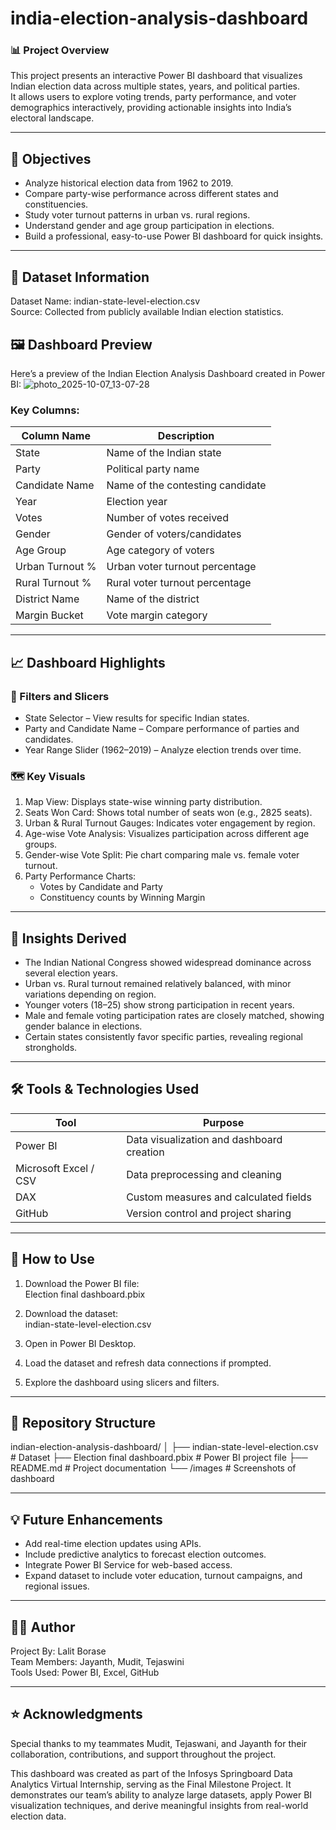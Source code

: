 # india-election-analysis-dashboard
### 📊 Project Overview
This project presents an interactive Power BI dashboard that visualizes Indian election data across multiple states, years, and political parties.  
It allows users to explore voting trends, party performance, and voter demographics interactively, providing actionable insights into India’s electoral landscape.

---

## 🎯 Objectives
- Analyze historical election data from 1962 to 2019.
- Compare party-wise performance across different states and constituencies.
- Study voter turnout patterns in urban vs. rural regions.
- Understand gender and age group participation in elections.
- Build a professional, easy-to-use Power BI dashboard for quick insights.

---

## 🧩 Dataset Information

Dataset Name: indian-state-level-election.csv  
Source: Collected from publicly available Indian election statistics.

## 🖼️ Dashboard Preview
Here’s a preview of the Indian Election Analysis Dashboard created in Power BI:
![photo_2025-10-07_13-07-28](https://github.com/user-attachments/assets/d5bde11e-5e99-4ffc-89ec-b39587f895be)


### Key Columns:
| Column Name | Description |
|--------------|-------------|
| State | Name of the Indian state |
| Party | Political party name |
| Candidate Name | Name of the contesting candidate |
| Year | Election year |
| Votes | Number of votes received |
| Gender | Gender of voters/candidates |
| Age Group | Age category of voters |
| Urban Turnout % | Urban voter turnout percentage |
| Rural Turnout % | Rural voter turnout percentage |
| District Name | Name of the district |
| Margin Bucket | Vote margin category |

---

## 📈 Dashboard Highlights

### 🧭 Filters and Slicers
- State Selector – View results for specific Indian states.
- Party and Candidate Name – Compare performance of parties and candidates.
- Year Range Slider (1962–2019) – Analyze election trends over time.

### 🗺️ Key Visuals
1. Map View: Displays state-wise winning party distribution.  
2. Seats Won Card: Shows total number of seats won (e.g., 2825 seats).  
3. Urban & Rural Turnout Gauges: Indicates voter engagement by region.  
4. Age-wise Vote Analysis: Visualizes participation across different age groups.  
5. Gender-wise Vote Split: Pie chart comparing male vs. female voter turnout.  
6. Party Performance Charts:  
   - Votes by Candidate and Party  
   - Constituency counts by Winning Margin

---

## 🧠 Insights Derived
- The Indian National Congress showed widespread dominance across several election years.  
- Urban vs. Rural turnout remained relatively balanced, with minor variations depending on region.  
- Younger voters (18–25) show strong participation in recent years.  
- Male and female voting participation rates are closely matched, showing gender balance in elections.  
- Certain states consistently favor specific parties, revealing regional strongholds.

---

## 🛠️ Tools & Technologies Used
| Tool | Purpose |
|------|----------|
| Power BI | Data visualization and dashboard creation |
| Microsoft Excel / CSV | Data preprocessing and cleaning |
| DAX | Custom measures and calculated fields |
| GitHub | Version control and project sharing |

---

## 🚀 How to Use
1. Download the Power BI file:  
   Election final dashboard.pbix

2. Download the dataset:  
   indian-state-level-election.csv

3. Open in Power BI Desktop.  
4. Load the dataset and refresh data connections if prompted.  
5. Explore the dashboard using slicers and filters.

---

## 📂 Repository Structure

indian-election-analysis-dashboard/
│
├── indian-state-level-election.csv      # Dataset
├── Election final dashboard.pbix        # Power BI project file
├── README.md                            # Project documentation
└── /images                              # Screenshots of dashboard

---


## 💡 Future Enhancements
- Add real-time election updates using APIs.  
- Include predictive analytics to forecast election outcomes.  
- Integrate Power BI Service for web-based access.  
- Expand dataset to include voter education, turnout campaigns, and regional issues.

---

## 🧑‍💻 Author
Project By: Lalit Borase  
Team Members: Jayanth, Mudit, Tejaswini <br>
Tools Used: Power BI, Excel, GitHub  

---

## ⭐️ Acknowledgments
Special thanks to my teammates Mudit, Tejaswani, and Jayanth for their collaboration, contributions, and support throughout the project.

This dashboard was created as part of the Infosys Springboard Data Analytics Virtual Internship, serving as the Final Milestone Project. It demonstrates our team’s ability to analyze large datasets, apply Power BI visualization techniques, and derive meaningful insights from real-world election data.
